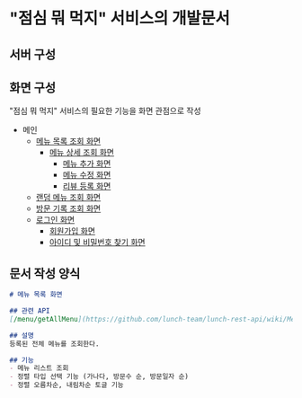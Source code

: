 # "점심 뭐 먹지" 서비스의 개발문서

## 서버 구성


## 화면 구성
"점심 뭐 먹지" 서비스의 필요한 기능을 화면 관점으로 작성

- 메인
  - [메뉴 목록 조회 화면](https://github.com/lunch-team/lunch-documents/blob/main/Menu/menu-list.md)
    - [메뉴 상세 조회 화면](https://github.com/lunch-team/lunch-documents/blob/main/Menu/menu-detail.md)
      - [메뉴 추가 화면](https://github.com/lunch-team/lunch-documents/blob/main/Menu/menu-add.md)
      - [메뉴 수정 화면 ](https://github.com/lunch-team/lunch-documents/blob/main/Menu/menu-modify.md)
      - [리뷰 등록 화면](https://github.com/lunch-team/lunch-documents/blob/main/Menu/menu-review-add.md)
  - [랜덤 메뉴 조회 화면](https://github.com/lunch-team/lunch-documents/blob/main/Menu/menu-list-random.md)
  - [방문 기록 조회 화면](https://github.com/lunch-team/lunch-documents/blob/main/Menu/menu-log.md)
  - [로그인 화면](https://github.com/lunch-team/lunch-documents/blob/main/Member/member-login.md)
    - [회원가입 화면](https://github.com/lunch-team/lunch-documents/blob/main/Member/member-signup.md)
    - [아이디 및 비밀번호 찾기 화면](https://github.com/lunch-team/lunch-documents/blob/main/Member/member-findIdPw.md)

## 문서 작성 양식 
```md
# 메뉴 목록 화면

## 관련 API
[/menu/getAllMenu](https://github.com/lunch-team/lunch-rest-api/wiki/Menu#모든-메뉴-조회)

## 설명
등록된 전체 메뉴를 조회한다.

## 기능
- 메뉴 리스트 조회
- 정렬 타입 선택 기능 (가나다, 방문수 순, 방문일자 순)
- 정렬 오름차순, 내림차순 토글 기능
```
